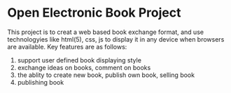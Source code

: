 Open Electronic Book Project
=============

This project is to creat a web based book exchange format, and use technologyies like html(5), css, js to display it in any device when browsers are available.
Key features are as follows:
1. support user defined book displaying style
2. exchange ideas on books, comment on books
3. the ablity to create new book, publish own book, selling book
4. publishing book

